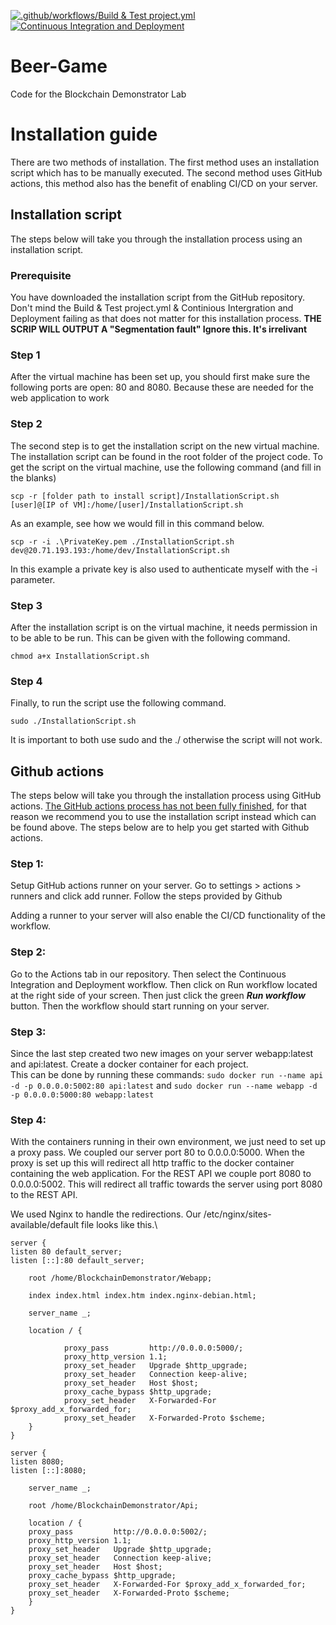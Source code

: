 [![.github/workflows/Build & Test project.yml](https://github.com/Hogeschool-Windesheim/Beer-Game/actions/workflows/Build%20&%20Test%20project.yml/badge.svg)](https://github.com/Hogeschool-Windesheim/Beer-Game/actions/workflows/Build%20&%20Test%20project.yml)
[![Continuous Integration and Deployment](https://github.com/Hogeschool-Windesheim/Beer-Game/actions/workflows/Continuous%20Integration%20and%20Deployment.yml/badge.svg)](https://github.com/Hogeschool-Windesheim/Beer-Game/actions/workflows/Continuous%20Integration%20and%20Deployment.yml)
# Beer-Game
Code for the Blockchain Demonstrator Lab

# Installation guide
There are two methods of installation. The first method uses an installation script which has to be 
manually executed. The second method uses GitHub actions, this method also has the benefit of enabling CI/CD 
on your server. 
## Installation script
The steps below will take you through the installation process using an installation script.
### Prerequisite 
You have downloaded the installation script from the GitHub repository. Don't mind the Build & Test project.yml & Continious Intergration and Deployment failing as that does not matter for this installation process.
<b> THE SCRIP WILL OUTPUT A "Segmentation fault" Ignore this. It's irrelivant </b>
### Step 1
After the virtual machine has been set up, you should first make sure the following ports are open: 80 and 8080. Because 
these are needed for the web application to work

### Step 2

The second step is to get the installation script on the new virtual machine. 
The installation script can be found in the root folder of the project code. 
To get the script on the virtual machine, use the following command (and fill in the blanks)

`scp -r [folder path to install script]/InstallationScript.sh [user]@[IP of VM]:/home/[user]/InstallationScript.sh`

As an example, see how we would fill in this command below.

`scp -r -i .\PrivateKey.pem ./InstallationScript.sh dev@20.71.193.193:/home/dev/InstallationScript.sh`

In this example a private key is also used to authenticate myself with the -i parameter.

### Step 3

After the installation script is on the virtual machine, it needs permission in to be able to be run. This can be given with the following command.

`chmod a+x InstallationScript.sh`

### Step 4

Finally, to run the script use the following command.

`sudo ./InstallationScript.sh`

It is important to both use sudo and the ./ otherwise the script will not work.
## Github actions
The steps below will take you through the installation process using GitHub actions. <ins>The GitHub actions process has not been fully finished</ins>, for that reason we recommend you to use the installation script instead which can be found above. The steps below are to help you get started with Github actions. 
### Step 1:
Setup GitHub actions runner on your server. Go to settings > actions > runners and click add runner. 
Follow the steps provided by Github

Adding a runner to your server will also enable the CI/CD functionality of the workflow.

### Step 2: 
Go to the Actions tab in our repository. Then select the Continuous Integration and Deployment workflow. 
Then click on Run workflow located at the right side of your screen. Then just click the green ***Run workflow*** 
button. Then the workflow should start running on your server.

### Step 3:
Since the last step created two new images on your server webapp:latest and api:latest.
Create a docker container for each project.\
This can be done by running these commands: 
`sudo docker run --name api -d -p 0.0.0.0:5002:80 api:latest` and 
`sudo docker run --name webapp -d -p 0.0.0.0:5000:80 webapp:latest`

### Step 4:
With the containers running in their own environment, we just need to set up a proxy pass. 
We coupled our server port 80 to 0.0.0.0:5000. When the proxy is set up this will redirect all http traffic
to the docker container containing the web application. For the REST API we couple port 8080 to 0.0.0.0:5002. 
This will redirect all traffic towards the server using port 8080 to the REST API.

We used Nginx to handle the redirections. Our /etc/nginx/sites-available/default file looks like this.\

    server {
    listen 80 default_server;
    listen [::]:80 default_server;

        root /home/BlockchainDemonstrator/Webapp;

        index index.html index.htm index.nginx-debian.html;

        server_name _;

        location / {

                proxy_pass         http://0.0.0.0:5000/;
                proxy_http_version 1.1;
                proxy_set_header   Upgrade $http_upgrade;
                proxy_set_header   Connection keep-alive;
                proxy_set_header   Host $host;
                proxy_cache_bypass $http_upgrade;
                proxy_set_header   X-Forwarded-For $proxy_add_x_forwarded_for;
                proxy_set_header   X-Forwarded-Proto $scheme;
        }
    }

    server {
    listen 8080;
    listen [::]:8080;

        server_name _;

        root /home/BlockchainDemonstrator/Api;

        location / {
        proxy_pass         http://0.0.0.0:5002/;
        proxy_http_version 1.1;
        proxy_set_header   Upgrade $http_upgrade;
        proxy_set_header   Connection keep-alive;
        proxy_set_header   Host $host;
        proxy_cache_bypass $http_upgrade;
        proxy_set_header   X-Forwarded-For $proxy_add_x_forwarded_for;
        proxy_set_header   X-Forwarded-Proto $scheme;
        }
    }
